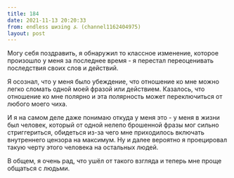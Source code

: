 ```yaml
---
title: 184
date: 2021-11-13 20:20:33
from: endless шизing ⍼ (channel1162404975)
layout: post
---
```


Могу себя поздравить, я обнаружил то классное изменение, которое произошло у меня за последнее время - я перестал переоценивать последствия своих слов и действий.

Я осознал, что у меня было убеждение, что отношение ко мне можно легко сломать одной моей фразой или действием. Казалось, что отношение ко мне полярно и эта полярность может переключиться от любого моего чиха.

И я на самом деле даже понимаю откуда у меня это - у меня в жизни был человек, который от одной нелепо брошенной фразы мог сильно стриггериться, обидеться из-за чего мне приходилось включать внутреннего цензора на максимум. 
Ну и далее вероятно я проецировал такую черту этого человека на остальных людей.

В общем, я очень рад, что ушёл от такого взгляда и теперь мне проще общаться с людьми.
